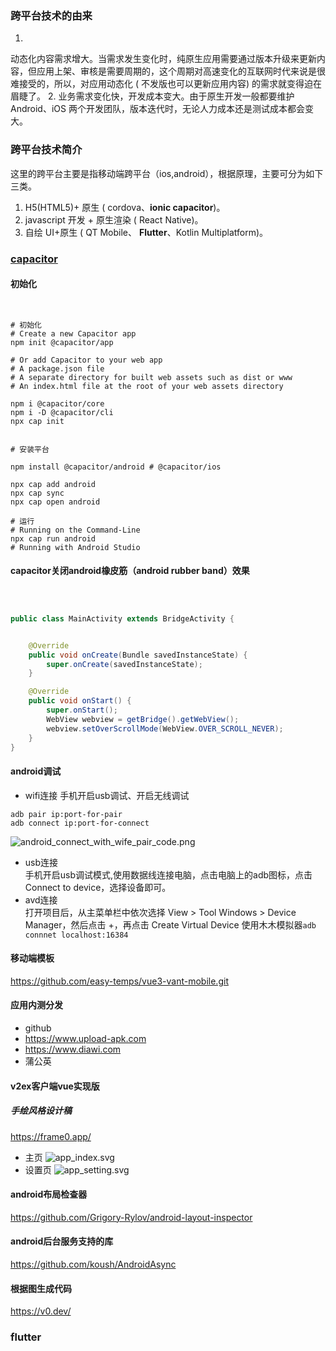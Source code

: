 ### 跨平台技术的由来 <!-- {docsify-ignore-all} -->

1.
动态化内容需求增大。当需求发生变化时，纯原生应用需要通过版本升级来更新内容，但应用上架、审核是需要周期的，这个周期对高速变化的互联网时代来说是很难接受的，所以，对应用动态化 (
不发版也可以更新应用内容) 的需求就变得迫在眉睫了。
2. 业务需求变化快，开发成本变大。由于原生开发一般都要维护 Android、iOS 两个开发团队，版本迭代时，无论人力成本还是测试成本都会变大。

### 跨平台技术简介

这里的跨平台主要是指移动端跨平台（ios,android），根据原理，主要可分为如下三类。

1. H5(HTML5)+ 原生 ( cordova、**ionic capacitor**)。
2. javascript 开发 + 原生渲染 ( React Native)。
3. 自绘 UI+原生 ( QT Mobile、 **Flutter**、Kotlin Multiplatform)。

### [capacitor](https://capacitorjs.com/docs/getting-started)

#### 初始化

```shell


# 初始化
# Create a new Capacitor app
npm init @capacitor/app

# Or add Capacitor to your web app
# A package.json file
# A separate directory for built web assets such as dist or www
# An index.html file at the root of your web assets directory

npm i @capacitor/core
npm i -D @capacitor/cli
npx cap init


# 安装平台

npm install @capacitor/android # @capacitor/ios

npx cap add android
npx cap sync
npx cap open android

# 运行
# Running on the Command-Line
npx cap run android
# Running with Android Studio

```

#### capacitor关闭android橡皮筋（android rubber band）效果

```java



public class MainActivity extends BridgeActivity {


    @Override
    public void onCreate(Bundle savedInstanceState) {
        super.onCreate(savedInstanceState);
    }

    @Override
    public void onStart() {
        super.onStart();
        WebView webview = getBridge().getWebView();
        webview.setOverScrollMode(WebView.OVER_SCROLL_NEVER);
    }
}
```

#### android调试

* wifi连接
  手机开启usb调试、开启无线调试

```shell
adb pair ip:port-for-pair
adb connect ip:port-for-connect
```

![android_connect_with_wife_pair_code.png](android_connect_with_wife_pair_code.png)

* usb连接  
  手机开启usb调试模式,使用数据线连接电脑，点击电脑上的adb图标，点击Connect to device，选择设备即可。
* avd连接  
  打开项目后，从主菜单栏中依次选择 View > Tool Windows > Device Manager，然后点击 +，再点击 Create Virtual Device
  使用木木模拟器`adb connnet localhost:16384`

#### 移动端模板

https://github.com/easy-temps/vue3-vant-mobile.git

#### 应用内测分发

* github
* https://www.upload-apk.com
* https://www.diawi.com
* 蒲公英

#### v2ex客户端vue实现版

##### 手绘风格设计稿

https://frame0.app/

* 主页
  ![app_index.svg](app_index.svg)
* 设置页
  ![app_setting.svg](app_setting.svg)

#### android布局检查器

https://github.com/Grigory-Rylov/android-layout-inspector

#### android后台服务支持的库
https://github.com/koush/AndroidAsync

#### 根据图生成代码

https://v0.dev/


### 
### flutter 